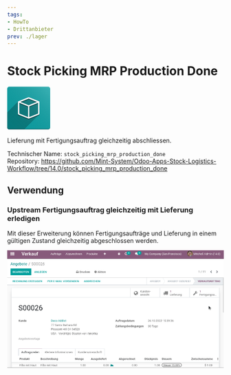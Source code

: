 ```yaml
---
tags:
- HowTo
- Drittanbieter
prev: ./lager
---
```

# Stock Picking MRP Production Done
![icon_oms_box](assets/icon_oms_box.png)

Lieferung mit Fertigungsauftrag gleichzeitig abschliessen.

Technischer Name: `stock_picking_mrp_production_done`\
Repository: <https://github.com/Mint-System/Odoo-Apps-Stock-Logistics-Workflow/tree/14.0/stock_picking_mrp_production_done>

## Verwendung

### Upstream Fertigungsauftrag gleichzeitig mit Lieferung erledigen

Mit dieser Erweiterung können Fertigungsaufträge und Lieferung in einem gültigen Zustand gleichzeitig abgeschlossen werden.

![Stock Picking MRP Production Done](assets/Stock%20Picking%20MRP%20Production%20Done.gif)